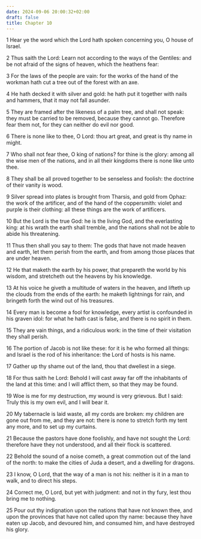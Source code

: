 ```yaml
---
date: 2024-09-06 20:00:32+02:00
draft: false
title: Chapter 10
---
```




1 Hear ye the word which the Lord hath spoken concerning you, O house of Israel.

2 Thus saith the Lord: Learn not according to the ways of the Gentiles: and be not afraid of the signs of heaven, which the heathens fear:

3 For the laws of the people are vain: for the works of the hand of the workman hath cut a tree out of the forest with an axe.

4 He hath decked it with silver and gold: he hath put it together with nails and hammers, that it may not fall asunder.

5 They are framed after the likeness of a palm tree, and shall not speak: they must be carried to be removed, because they cannot go. Therefore fear them not, for they can neither do evil nor good.

6 There is none like to thee, O Lord: thou art great, and great is thy name in might.

7 Who shall not fear thee, O king of nations? for thine is the glory: among all the wise men of the nations, and in all their kingdoms there is none like unto thee.

8 They shall be all proved together to be senseless and foolish: the doctrine of their vanity is wood.

9 Silver spread into plates is brought from Tharsis, and gold from Ophaz: the work of the artificer, and of the hand of the coppersmith: violet and purple is their clothing: all these things are the work of artificers.

10 But the Lord is the true God: he is the living God, and the everlasting king: at his wrath the earth shall tremble, and the nations shall not be able to abide his threatening.

11 Thus then shall you say to them: The gods that have not made heaven and earth, let them perish from the earth, and from among those places that are under heaven.

12 He that maketh the earth by his power, that prepareth the world by his wisdom, and stretcheth out the heavens by his knowledge.

13 At his voice he giveth a multitude of waters in the heaven, and lifteth up the clouds from the ends of the earth: he maketh lightnings for rain, and bringeth forth the wind out of his treasures.

14 Every man is become a fool for knowledge, every artist is confounded in his graven idol: for what he hath cast is false, and there is no spirit in them.

15 They are vain things, and a ridiculous work: in the time of their visitation they shall perish.

16 The portion of Jacob is not like these: for it is he who formed all things: and Israel is the rod of his inheritance: the Lord of hosts is his name.

17 Gather up thy shame out of the land, thou that dwellest in a siege.

18 For thus saith he Lord: Behold I will cast away far off the inhabitants of the land at this time: and I will afflict them, so that they may be found.

19 Woe is me for my destruction, my wound is very grievous. But I said: Truly this is my own evil, and I will bear it.

20 My tabernacle is laid waste, all my cords are broken: my children are gone out from me, and they are not: there is none to stretch forth my tent any more, and to set up my curtains.

21 Because the pastors have done foolishly, and have not sought the Lord: therefore have they not understood, and all their flock is scattered.

22 Behold the sound of a noise cometh, a great commotion out of the land of the north: to make the cities of Juda a desert, and a dwelling for dragons.

23 I know, O Lord, that the way of a man is not his: neither is it in a man to walk, and to direct his steps.

24 Correct me, O Lord, but yet with judgment: and not in thy fury, lest thou bring me to nothing.

25 Pour out thy indignation upon the nations that have not known thee, and upon the provinces that have not called upon thy name: because they have eaten up Jacob, and devoured him, and consumed him, and have destroyed his glory.


